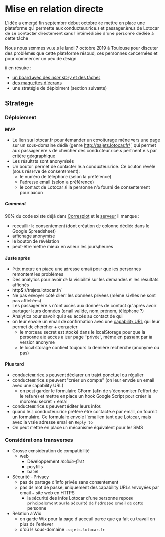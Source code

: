 # Mise en relation directe

L'idée a emergé fin septembre début octobre de mettre en place une plateforme qui permette aux conducteur.rice.s et passager.ère.s de Lotocar de se contacter directement sans l'intémédiaire d'une personne dédiée à cette tâche

Nous nous sommes vu.e.s le lundi 7 octobre 2019 à Toulouse pour discuter des problèmes que cette plateforme résoud, des personnes concernées et pour commencer un peu de design

Il en résulte : 
- [un board avec des *user story* et des tâches](https://github.com/DavidBruant/lotocar/projects/3?fullscreen=true)
- [des maquettes d'écrans](../design/maquettes)
- une stratégie de déploiment (section suivante)


## Stratégie

### Déploiement

#### MVP

- Le lien sur lotocar.fr pour demander un covoiturage mène vers une page sur un sous-domaine dédié (genre http://trajets.lotocar.fr/ ) qui permet aux passager.ère.s de chercher des conducteur.rice.s pertinent.e.s par critère géographique
- Les résultats sont anonymisés
- Un bouton permet de contacter le.a conducteur.rice. Ce bouton révèle (sous réserve de consentement):
    - le numéro de téléphone (selon la préférence)
    - l'adresse email (selon la préférence)
    - le contact de Lotocar si la personne n'a fourni de consentement pour aucun

##### Comment

90% du code existe déjà dans [Corresplot](../Corresplot) et le [serveur](../server)
Il manque :
- receuillir le consentement (dont création de colonne dédiée dans le Google Spreadsheet)
- affichage anonymisé
- le bouton de révélation
- peut-être mettre mieux en valeur les jours/heures


#### Juste après

- Ptèt mettre en place une adresse email pour que les personnes remontent les problèmes
- Des analytics pour avoir de la visibilité sur les demandes et les résultats affichés
- http**S**://trajets.lotocar.fr/
- Ne pas envoyer côté client les données privées (même si elles ne sont pas affichées)
- Les passager.ère.s n'ont accès aux données de contact qu'après avoir partager leurs données (email valide,  nom, prénom, téléphone ?)
- Analytics pour savoir qui a eu accès au contact de qui
- on leur envoie un email de confirmation avec une [capability URL](https://w3ctag.github.io/capability-urls/) qui leur permet de chercher + contacter
    - le morceau secret est stocké dans le localStorage pour que la personne aie accès à leur page "privée", même en passant par la version anonyme
    - le local storage contient toujours la dernière recherche (anonyme ou pas)


#### Plus tard

- conducteur.rice.s peuvent déclarer un trajet ponctuel ou régulier
- conducteur.rice.s peuvent "créer un compte" (on leur envoie un email avec une capability URL)
    - on peut garder le formulaire GForm (afin de s'économiser l'effort de le refaire) et mettre en place un hook Google Script pour créer le morceau secret + email
- conducteur.rice.s peuvent éditer leurs infos
- quand le.a conducteur.rice préfère être contacté.e par email, on fournit un formulaire. Ce formulaire envoie l'email en tant que Lotocar, mais avec la vraie adresse email en `Reply to`
- On peut mettre en place un mécanisme équivalent pour les SMS



### Considérations transverses

- Grosse considération de compatibilité
    - web
        - Développement *mobile-first* 
        - polyfills
        - babel
- Sécurité - Privacy
    - pas de partage d'info privée sans consentement
    - pas de mot de passe, uniquement des capability URLs envoyées par email + site web en HTTPS
        - la sécurité des infos Lotocar d'une personne repose principalement sur la sécurité de l'adresse email de cette personne
- Relation à Wix
    - on garde Wix pour la page d'acceuil parce que ça fait du travail en plus de l'enlever
    - d'où le sous-domaine `trajets.lotocar.fr`
